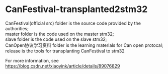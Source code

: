 # CanFestival-transplanted2stm32
CanFestival(official src) folder is the source code provided by the authorities;  
master folder is the code used on the master stm32;  
slave folder is the code used on the slave stm32;  
CanOpen协议学习资料 folder is the learning materials for Can open protocal;  
release is the tools for transplanting CanFestival to stm32  
  
For more information, see https://blog.csdn.net/xiaoyink/article/details/89076829  
